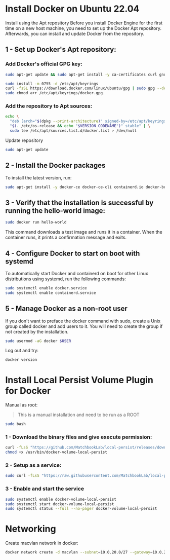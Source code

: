 # Install Docker on Ubuntu 22.04

Install using the Apt repository Before you install Docker Engine for the first time on a new host machine, you need to set up the Docker Apt repository. Afterwards, you can install and update Docker from the repository.

## 1 - Set up Docker's Apt repository:

### Add Docker's official GPG key:

```bash
sudo apt-get update && sudo apt-get install -y ca-certificates curl gnupg 
```

```bash
sudo install -m 0755 -d /etc/apt/keyrings
curl -fsSL https://download.docker.com/linux/ubuntu/gpg | sudo gpg --dearmor -o /etc/apt/keyrings/docker.gpg
sudo chmod a+r /etc/apt/keyrings/docker.gpg
```

### Add the repository to Apt sources:

```bash
echo \
  "deb [arch="$(dpkg --print-architecture)" signed-by=/etc/apt/keyrings/docker.gpg] https://download.docker.com/linux/debian \
  "$(. /etc/os-release && echo "$VERSION_CODENAME")" stable" | \
  sudo tee /etc/apt/sources.list.d/docker.list > /dev/null
```

Update repository

```bash
sudo apt-get update
```


## 2 - Install the Docker packages

To install the latest version, run:

```bash
sudo apt-get install -y docker-ce docker-ce-cli containerd.io docker-buildx-plugin 
```

## 3 - Verify that the installation is successful by running the hello-world image:

```bash
sudo docker run hello-world
```

This command downloads a test image and runs it in a container. When the container runs, it prints a confirmation message and exits.

## 4 - Configure Docker to start on boot with systemd

To automatically start Docker and containerd on boot for other Linux distributions using systemd, run the following commands:

```bash
sudo systemctl enable docker.service
sudo systemctl enable containerd.service
```

## 5 - Manage Docker as a non-root user

If you don't want to preface the docker command with sudo, create a Unix group called docker and add users to it. You will need to create the group if not created by the installation.

```bash
sudo usermod -aG docker $USER
```

Log out and try:

```bash
docker version
```

# Install Local Persist Volume Plugin for Docker

Manual as root:

> This is a manual installation and need to be run as a ROOT

```bash
sudo bash
```

### 1 - Download the binary files and give execute permission:

```bash
curl -fLsS "https://github.com/MatchbookLab/local-persist/releases/download/v1.3.0/local-persist-linux-amd64" > /usr/bin/docker-volume-local-persist
chmod +x /usr/bin/docker-volume-local-persist
```

### 2 - Setup as a service:

```bash
sudo curl -fLsS "https://raw.githubusercontent.com/MatchbookLab/local-persist/master/init/systemd.service" > /etc/systemd/system/docker-volume-local-persist.service
```

### 3 - Enable and start the service

```bash
sudo systemctl enable docker-volume-local-persist
sudo systemctl start docker-volume-local-persist
sudo systemctl status --full --no-pager docker-volume-local-persist
```

# Networking

Create macvlan network in docker:

```bash
docker network create -d macvlan --subnet=10.0.20.0/27 --gateway=10.0.20.30 -o parent=ens18 media
```

